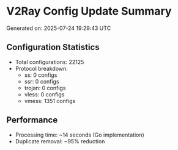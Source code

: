 # V2Ray Config Update Summary
Generated on: 2025-07-24 19:29:43 UTC

## Configuration Statistics
- Total configurations: 22125
- Protocol breakdown:
  - ss: 0 configs
  - ssr: 0 configs
  - trojan: 0 configs
  - vless: 0 configs
  - vmess: 1351 configs

## Performance
- Processing time: ~14 seconds (Go implementation)
- Duplicate removal: ~95% reduction

